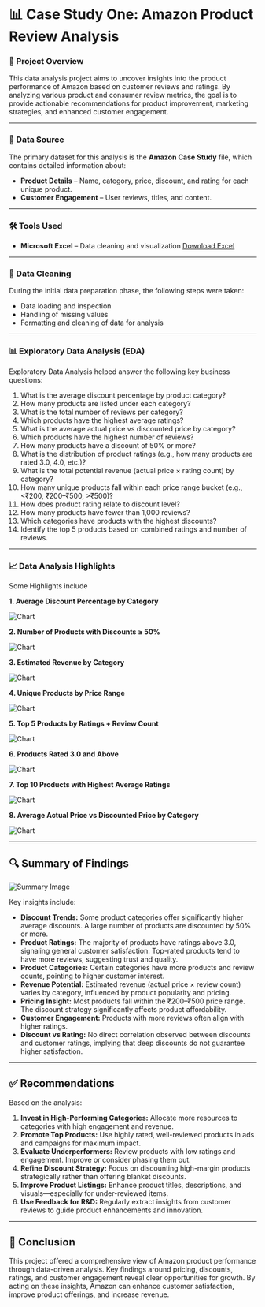 # 📊 Case Study One: Amazon Product Review Analysis

### 🧩 Project Overview

This data analysis project aims to uncover insights into the product performance of Amazon based on customer reviews and ratings. By analyzing various product and consumer review metrics, the goal is to provide actionable recommendations for product improvement, marketing strategies, and enhanced customer engagement.

---

### 📁 Data Source

The primary dataset for this analysis is the **Amazon Case Study** file, which contains detailed information about:

* **Product Details** – Name, category, price, discount, and rating for each unique product.
* **Customer Engagement** – User reviews, titles, and content.

---

### 🛠 Tools Used

* **Microsoft Excel** – Data cleaning and visualization
  [Download Excel](https://microsoft.com)

---

### 🧹 Data Cleaning

During the initial data preparation phase, the following steps were taken:

* Data loading and inspection
* Handling of missing values
* Formatting and cleaning of data for analysis

---

### 📊 Exploratory Data Analysis (EDA)

Exploratory Data Analysis helped answer the following key business questions:

1. What is the average discount percentage by product category?
2. How many products are listed under each category?
3. What is the total number of reviews per category?
4. Which products have the highest average ratings?
5. What is the average actual price vs discounted price by category?
6. Which products have the highest number of reviews?
7. How many products have a discount of 50% or more?
8. What is the distribution of product ratings (e.g., how many products are rated 3.0, 4.0, etc.)?
9. What is the total potential revenue (actual price × rating count) by category?
10. How many unique products fall within each price range bucket (e.g., <₹200, ₹200–₹500, >₹500)?
11. How does product rating relate to discount level?
12. How many products have fewer than 1,000 reviews?
13. Which categories have products with the highest discounts?
14. Identify the top 5 products based on combined ratings and number of reviews.

---

### 📈 Data Analysis Highlights

Some Highlights include

**1. Average Discount Percentage by Category**

![Chart](https://github.com/user-attachments/assets/375abfb2-ed3b-4320-8f0a-66937084c2ee)

**2. Number of Products with Discounts ≥ 50%**

![Chart](https://github.com/user-attachments/assets/83f04894-4572-4a6b-8613-c754e46a55fd)

**3. Estimated Revenue by Category**

![Chart](https://github.com/user-attachments/assets/eb35473a-db85-493f-8016-f3bcda1502ea)

**4. Unique Products by Price Range**

![Chart](https://github.com/user-attachments/assets/ee03c019-7f70-4c34-b1d1-4829d2cf4d95)

**5. Top 5 Products by Ratings + Review Count**

![Chart](https://github.com/user-attachments/assets/ba93e1cd-c0d9-4c5c-8e27-62cce3513094)

**6. Products Rated 3.0 and Above**

![Chart](https://github.com/user-attachments/assets/56f22e9e-5b2a-4355-9d7a-043d1aeb47c7)

**7. Top 10 Products with Highest Average Ratings**

![Chart](https://github.com/user-attachments/assets/db5cafcf-4a4a-459e-9c3c-5cbe348db5e1)

**8. Average Actual Price vs Discounted Price by Category**

![Chart](https://github.com/user-attachments/assets/e1d8883e-044b-4766-812d-8657fa5ffa1c)

---

## 🔍 Summary of Findings

![Summary Image](https://github.com/user-attachments/assets/4fb4fc86-df5a-4232-bede-4e042c0f8511)

Key insights include:

* **Discount Trends:** Some product categories offer significantly higher average discounts. A large number of products are discounted by 50% or more.
* **Product Ratings:** The majority of products have ratings above 3.0, signaling general customer satisfaction. Top-rated products tend to have more reviews, suggesting trust and quality.
* **Product Categories:** Certain categories have more products and review counts, pointing to higher customer interest.
* **Revenue Potential:** Estimated revenue (actual price × review count) varies by category, influenced by product popularity and pricing.
* **Pricing Insight:** Most products fall within the ₹200–₹500 price range. The discount strategy significantly affects product affordability.
* **Customer Engagement:** Products with more reviews often align with higher ratings.
* **Discount vs Rating:** No direct correlation observed between discounts and customer ratings, implying that deep discounts do not guarantee higher satisfaction.

---

## ✅ Recommendations

Based on the analysis:

1. **Invest in High-Performing Categories:** Allocate more resources to categories with high engagement and revenue.
2. **Promote Top Products:** Use highly rated, well-reviewed products in ads and campaigns for maximum impact.
3. **Evaluate Underperformers:** Review products with low ratings and engagement. Improve or consider phasing them out.
4. **Refine Discount Strategy:** Focus on discounting high-margin products strategically rather than offering blanket discounts.
5. **Improve Product Listings:** Enhance product titles, descriptions, and visuals—especially for under-reviewed items.
6. **Use Feedback for R\&D:** Regularly extract insights from customer reviews to guide product enhancements and innovation.

---

## 🧾 Conclusion

This project offered a comprehensive view of Amazon product performance through data-driven analysis. Key findings around pricing, discounts, ratings, and customer engagement reveal clear opportunities for growth. By acting on these insights, Amazon can enhance customer satisfaction, improve product offerings, and increase revenue.
